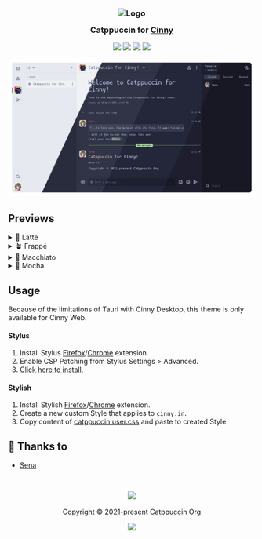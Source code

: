 <h3 align="center">
  <img src="https://raw.githubusercontent.com/catppuccin/catppuccin/main/assets/logos/exports/1544x1544_circle.png" width="100" alt="Logo" /><br/>
  <img src="https://raw.githubusercontent.com/catppuccin/catppuccin/main/assets/misc/transparent.png" height="30" width="0px" />
  Catppuccin for <a href="https://github.com/cinnyapp/cinny">Cinny</a>
  <img src="https://raw.githubusercontent.com/catppuccin/catppuccin/main/assets/misc/transparent.png" height="30" width="0px" />
</h3>

<p align="center">
  <a href="https://github.com/catppuccin/cinny/stargazers"><img src="https://img.shields.io/github/stars/catppuccin/cinny?colorA=363a4f&colorB=b7bdf8&style=for-the-badge" /></a>
  <a href="https://github.com/catppuccin/cinny/issues"><img src="https://img.shields.io/github/issues/catppuccin/cinny?colorA=363a4f&colorB=f5a97f&style=for-the-badge" /></a>
  <a href="https://github.com/catppuccin/cinny/contributors"><img src="https://img.shields.io/github/contributors/catppuccin/cinny?colorA=363a4f&colorB=a6da95&style=for-the-badge" /></a>
  <a href="https://raw.githubusercontent.com/catppuccin/cinny/main/catppuccin.user.css"><img src="https://img.shields.io/badge/stylus-install-cba6f7?colorA=363a4f&style=for-the-badge" /></a>
</p>

<p align="center">
  <img src="assets/catwalk.webp" />
</p>

## Previews

<details>
  <summary>🌻 Latte</summary>
  <img src="assets/latte.webp" />
</details>
<details>
  <summary>🪴 Frappé</summary>
  <img src="assets/frappe.webp" />
</details>
<details>
  <summary>🌺 Macchiato</summary>
  <img src="assets/macchiato.webp" />
</details>
<details>
  <summary>🌿 Mocha</summary>
  <img src="assets/mocha.webp" />
</details>

## Usage

Because of the limitations of Tauri with Cinny Desktop, this theme is only available for Cinny Web.

#### Stylus
1. Install Stylus [Firefox](https://addons.mozilla.org/en-GB/firefox/addon/styl-us/)/[Chrome](https://chrome.google.com/webstore/detail/stylus/clngdbkpkpeebahjckkjfobafhncgmne) extension.
2. Enable CSP Patching from Stylus Settings > Advanced.
3. [Click here to install.](https://github.com/catppuccin/cinny/raw/main/catppuccin.user.css)

#### Stylish
1. Install Stylish [Firefox](https://addons.mozilla.org/en-GB/firefox/addon/stylish/)/[Chrome](https://chrome.google.com/webstore/detail/stylish-custom-themes-for/fjnbnpbmkenffdnngjfgmeleoegfcffe) extension.
2. Create a new custom Style that applies to `cinny.in`.
3. Copy content of [catppuccin.user.css](catppuccin.user.css) and paste to created Style.

## 💝 Thanks to

- [Sena](https://github.com/jn-sena)

&nbsp;

<p align="center">
  <img src="https://raw.githubusercontent.com/catppuccin/catppuccin/main/assets/footers/gray0_ctp_on_line.svg?sanitize=true" />
</p>

<p align="center">
  Copyright &copy; 2021-present <a href="https://github.com/catppuccin" target="_blank">Catppuccin Org</a>
</p>

<p align="center">
  <a href="https://github.com/catppuccin/catppuccin/blob/main/LICENSE"><img src="https://img.shields.io/static/v1.svg?style=for-the-badge&label=License&message=MIT&logoColor=d9e0ee&colorA=363a4f&colorB=b7bdf8" /></a>
</p>
